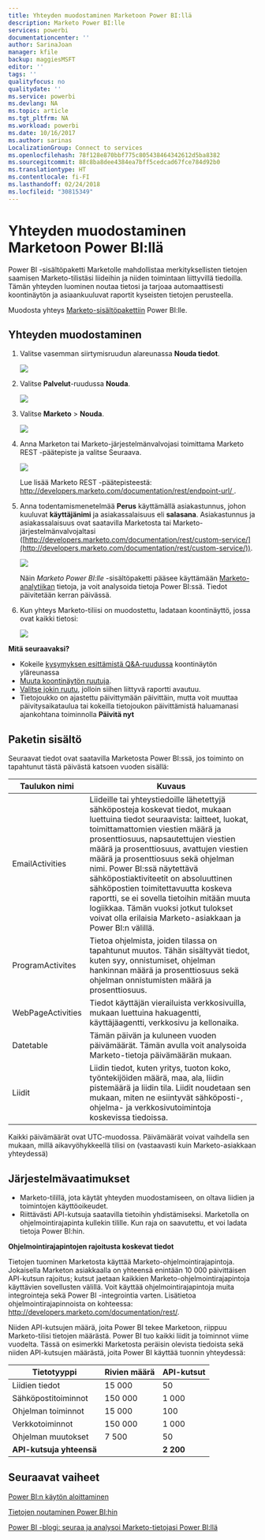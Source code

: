 ```yaml
---
title: Yhteyden muodostaminen Marketoon Power BI:llä
description: Marketo Power BI:lle
services: powerbi
documentationcenter: ''
author: SarinaJoan
manager: kfile
backup: maggiesMSFT
editor: ''
tags: ''
qualityfocus: no
qualitydate: ''
ms.service: powerbi
ms.devlang: NA
ms.topic: article
ms.tgt_pltfrm: NA
ms.workload: powerbi
ms.date: 10/16/2017
ms.author: sarinas
LocalizationGroup: Connect to services
ms.openlocfilehash: 78f128e870bbf775c805438464342612d5ba8382
ms.sourcegitcommit: 88c8ba8dee4384ea7bff5cedcad67fce784d92b0
ms.translationtype: HT
ms.contentlocale: fi-FI
ms.lasthandoff: 02/24/2018
ms.locfileid: "30815349"
---
```

# <a name="connect-to-marketo-with-power-bi"></a>Yhteyden muodostaminen Marketoon Power BI:llä
Power BI -sisältöpaketti Marketolle mahdollistaa merkityksellisten tietojen saamisen Marketo-tilistäsi liideihin ja niiden toimintaan liittyvillä tiedoilla. Tämän yhteyden luominen noutaa tietosi ja tarjoaa automaattisesti koontinäytön ja asiaankuuluvat raportit kyseisten tietojen perusteella.

Muodosta yhteys [Marketo-sisältöpakettiin](https://app.powerbi.com/getdata/services/marketo) Power BI:lle.

## <a name="how-to-connect"></a>Yhteyden muodostaminen
1. Valitse vasemman siirtymisruudun alareunassa **Nouda tiedot**.
   
   ![](media/service-connect-to-marketo/pbi_getdata.png)
2. Valitse **Palvelut**-ruudussa **Nouda**.
   
   ![](media/service-connect-to-marketo/pbi_getservices.png) 
3. Valitse **Marketo** \> **Nouda**.
   
   ![](media/service-connect-to-marketo/marketo.png)
4. Anna Marketon tai Marketo-järjestelmänvalvojasi toimittama Marketo REST -päätepiste ja valitse Seuraava.
   
   ![](media/service-connect-to-marketo/pbi_marketoconnect.png)
   
   Lue lisää Marketo REST -päätepisteestä: [http://developers.marketo.com/documentation/rest/endpoint-url/ ](http://developers.marketo.com/documentation/rest/endpoint-url/).
5. Anna todentamismenetelmää **Perus** käyttämällä asiakastunnus, johon kuuluvat **käyttäjänimi** ja asiakassalaisuus eli **salasana**. Asiakastunnus ja asiakassalaisuus ovat saatavilla Marketosta tai Marketo-järjestelmänvalvojaltasi ([http://developers.marketo.com/documentation/rest/custom-service/](http://developers.marketo.com/documentation/rest/custom-service/)). 
   
   ![](media/service-connect-to-marketo/pbi_marketosignin.png)
   
   Näin *Marketo Power BI:lle* -sisältöpaketti pääsee käyttämään [Marketo-analytiikan](https://powerbi.microsoft.com/integrations/marketo) tietoja, ja voit analysoida tietoja Power BI:ssä. Tiedot päivitetään kerran päivässä.
6. Kun yhteys Marketo-tiliisi on muodostettu, ladataan koontinäyttö, jossa ovat kaikki tietosi:
   
   ![](media/service-connect-to-marketo/pbi_marketodash.png)

**Mitä seuraavaksi?**

* Kokeile [kysymyksen esittämistä Q&A-ruudussa](power-bi-q-and-a.md) koontinäytön yläreunassa
* [Muuta koontinäytön ruutuja](service-dashboard-edit-tile.md).
* [Valitse jokin ruutu](service-dashboard-tiles.md), jolloin siihen liittyvä raportti avautuu.
* Tietojoukko on ajastettu päivittymään päivittäin, mutta voit muuttaa päivitysaikataulua tai kokeilla tietojoukon päivittämistä haluamanasi ajankohtana toiminnolla **Päivitä nyt**

## <a name="whats-included"></a>Paketin sisältö
Seuraavat tiedot ovat saatavilla Marketosta Power BI:ssä, jos toiminto on tapahtunut tästä päivästä katsoen vuoden sisällä:

| Taulukon nimi | Kuvaus |
| --- | --- |
| EmailActivities |Liideille tai yhteystiedoille lähetettyjä sähköposteja koskevat tiedot, mukaan luettuina tiedot seuraavista: laitteet, luokat, toimittamattomien viestien määrä ja prosenttiosuus, napsautettujen viestien määrä ja prosenttiosuus, avattujen viestien määrä ja prosenttiosuus sekä ohjelman nimi. Power BI:ssä näytettävä sähköpostiaktiviteetit on absoluuttinen sähköpostien toimitettavuutta koskeva raportti, se ei sovella tietoihin mitään muuta logiikkaa. Tämän vuoksi jotkut tulokset voivat olla erilaisia Marketo-asiakkaan ja Power BI:n välillä. |
| ProgramActivites |Tietoa ohjelmista, joiden tilassa on tapahtunut muutos. Tähän sisältyvät tiedot, kuten syy, onnistumiset, ohjelman hankinnan määrä ja prosenttiosuus sekä ohjelman onnistumisten määrä ja prosenttiosuus. |
| WebPageActivities |Tiedot käyttäjän vierailuista verkkosivuilla, mukaan luettuina hakuagentti, käyttäjäagentti, verkkosivu ja kellonaika. |
| Datetable |Tämän päivän ja kuluneen vuoden päivämäärät.  Tämän avulla voit analysoida Marketo-tietoja päivämäärän mukaan. |
| Liidit |Liidin tiedot, kuten yritys, tuoton koko, työntekijöiden määrä, maa, ala, liidin pistemäärä ja liidin tila. Liidit noudetaan sen mukaan, miten ne esiintyvät sähköposti-, ohjelma- ja verkkosivutoimintoja koskevissa tiedoissa. |

Kaikki päivämäärät ovat UTC-muodossa. Päivämäärät voivat vaihdella sen mukaan, millä aikavyöhykkeellä tilisi on (vastaavasti kuin Marketo-asiakkaan yhteydessä)

## <a name="system-requirements"></a>Järjestelmävaatimukset
* Marketo-tilillä, jota käytät yhteyden muodostamiseen, on oltava liidien ja toimintojen käyttöoikeudet.
* Riittävästi API-kutsuja saatavilla tietoihin yhdistämiseksi.  Marketolla on ohjelmointirajapinta kullekin tilille.  Kun raja on saavutettu, et voi ladata tietoja Power BI:hin. 

**Ohjelmointirajapintojen rajoitusta koskevat tiedot**

Tietojen tuominen Marketosta käyttää Marketo-ohjelmointirajapintoja. Jokaisella Marketon asiakkaalla on yhteensä enintään 10 000 päivittäisen API-kutsun rajoitus; kutsut jaetaan kaikkien Marketo-ohjelmointirajapintoja käyttävien sovellusten välillä. Voit käyttää ohjelmointirajapintoja muita integrointeja sekä Power BI -integrointia varten. Lisätietoa ohjelmointirajapinnoista on kohteessa: <http://developers.marketo.com/documentation/rest/>.

Niiden API-kutsujen määrä, joita Power BI tekee Marketoon, riippuu Marketo-tilisi tietojen määrästä. Power BI tuo kaikki liidit ja toiminnot viime vuodelta. Tässä on esimerkki Marketosta peräisin olevista tiedoista sekä niiden API-kutsujen määrästä, joita Power BI käyttää tuonnin yhteydessä:  

| Tietotyyppi | Rivien määrä | API-kutsut |
| --- | --- | --- |
| Liidien tiedot |15 000 |50 |
| Sähköpostitoiminnot |150 000 |1 000 |
| Ohjelman toiminnot |15 000 |100 |
| Verkkotoiminnot |150 000 |1 000 |
| Ohjelman muutokset |7 500 |50 |
| **API-kutsuja yhteensä** | |**2 200** |

## <a name="next-steps"></a>Seuraavat vaiheet
[Power BI:n käytön aloittaminen](service-get-started.md)

[Tietojen noutaminen Power BI:hin](service-get-data.md)

[Power BI -blogi: seuraa ja analysoi Marketo-tietojasi Power BI:llä](http://blogs.msdn.com/b/powerbi/archive/2015/03/19/monitor-and-analyze-your-marketo-data-with-power-bi.aspx)

